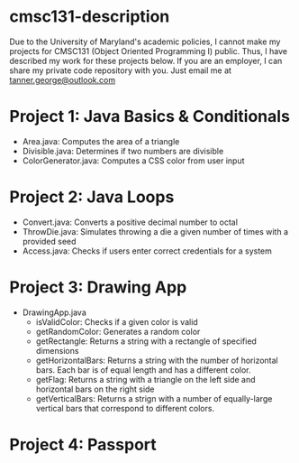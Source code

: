 # cmsc131-description
Due to the University of Maryland's academic policies, I cannot make my projects for CMSC131 (Object Oriented Programming I) public.
Thus, I have described my work for these projects below.
If you are an employer, I can share my private code repository with you. Just email me at tanner.george@outlook.com

# Project 1: Java Basics & Conditionals
- Area.java: Computes the area of a triangle
- Divisible.java: Determines if two numbers are divisible
- ColorGenerator.java: Computes a CSS color from user input

# Project 2: Java Loops
- Convert.java: Converts a positive decimal number to octal
- ThrowDie.java: Simulates throwing a die a given number of times with a provided seed
- Access.java: Checks if users enter correct credentials for a system

# Project 3: Drawing App
- DrawingApp.java
  - isValidColor: Checks if a given color is valid
  - getRandomColor: Generates a random color
  -   getRectangle: Returns a string with a rectangle of specified dimensions
  -   getHorizontalBars: Returns a string with the number of horizontal bars. Each bar is of equal length and has a different color.
  -   getFlag: Returns a string with a triangle on the left side and horizontal bars on the right side
  -   getVerticalBars: Returns a strign with a number of equally-large vertical bars that correspond to different colors.

# Project 4: Passport
